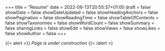 +++
title = "Resume"
date = 2022-06-13T20:55:37+01:00
draft = false
showDate  = false
showDateUpdated  = false
showHeadingAnchors  = false
showPagination  = false
showReadingTime  = false
showTableOfContents  = false
showTaxonomies  = false
showWordCount  = false
showSummary  = false
sharingLinks  = false
showEdit = false
showViews = false
showLikes = false
showAuthor = false
+++


{{< alert >}}
_Page is under construction_
{{< /alert >}